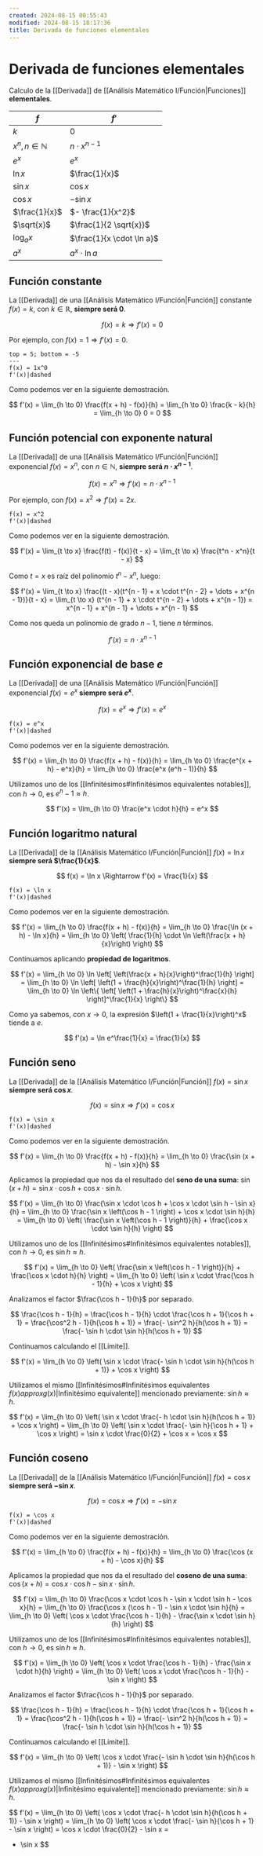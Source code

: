 ```yaml
---
created: 2024-08-15 00:55:43
modified: 2024-08-15 18:17:36
title: Derivada de funciones elementales
---
```


# Derivada de funciones elementales

Calculo de la [[Derivada]] de [[Análisis Matemático I/Función|Funciones]] **elementales**.

| $f$                     | $f'$                      |
| ----------------------- | ------------------------- |
| $k$                     | $0$                       |
| $x^n, n \in \mathbb{N}$ | $n \cdot x^{n - 1}$       |
| $e^x$                   | $e^x$                     |
| $\ln x$                 | $\frac{1}{x}$             |
| $\sin x$                | $\cos x$                  |
| $\cos x$                | $- \sin x$                |
| $\frac{1}{x}$           | $- \frac{1}{x^2}$         |
| $\sqrt{x}$              | $\frac{1}{2 \sqrt{x}}$    |
| $\log_a x$              | $\frac{1}{x \cdot \ln a}$ |
| $a^x$                   | $a^x \cdot \ln a$         |

## Función constante

La [[Derivada]] de una [[Análisis Matemático I/Función|Función]] constante $f(x) = k$, con $k \in \mathbb{R}$, **siempre será $0$**.

$$
f(x) = k \Rightarrow f'(x) = 0
$$

Por ejemplo, con $f(x) = 1 \Rightarrow f'(x) = 0$.

```desmos-graph
top = 5; bottom = -5
---
f(x) = 1x^0
f'(x)|dashed
```

Como podemos ver en la siguiente demostración.

$$
f'(x) =
\lim_{h \to 0} \frac{f(x + h) - f(x)}{h} =
\lim_{h \to 0} \frac{k - k}{h} =
\lim_{h \to 0} 0 =
0
$$

## Función potencial con exponente natural

La [[Derivada]] de una [[Análisis Matemático I/Función|Función]] exponencial $f(x) = x^n$, con $n \in \mathbb{N}$, **siempre será $n \cdot x^{n - 1}$**.

$$
f(x) = x^n \Rightarrow f'(x) = n \cdot x^{n - 1}
$$

Por ejemplo, con $f(x) = x^2 \Rightarrow f'(x) = 2x$.

```desmos-graph
f(x) = x^2
f'(x)|dashed
```

Como podemos ver en la siguiente demostración.

$$
f'(x) =
\lim_{t \to x} \frac{f(t) - f(x)}{t - x} =
\lim_{t \to x} \frac{t^n - x^n}{t - x}
$$

Como $t = x$ es raíz del polinomio $t^n - x^n$, luego:

$$
f'(x) =
\lim_{t \to x} \frac{(t - x)(t^{n - 1} + x \cdot t^{n - 2} + \dots + x^{n - 1})}{t - x} =
\lim_{t \to x} (t^{n - 1} + x \cdot t^{n - 2} + \dots + x^{n - 1}) =
x^{n - 1} + x^{n - 1} + \dots + x^{n - 1}
$$

Como nos queda un polinomio de grado $n - 1$, tiene $n$ términos.

$$
f'(x) = n \cdot x^{n - 1}
$$

## Función exponencial de base $e$

La [[Derivada]] de una [[Análisis Matemático I/Función|Función]] exponencial $f(x) = e^x$ **siempre será $e^x$**.

$$
f(x) = e^x \Rightarrow f'(x) = e^x
$$

```desmos-graph
f(x) = e^x
f'(x)|dashed
```

Como podemos ver en la siguiente demostración.

$$
f'(x) =
\lim_{h \to 0} \frac{f(x + h) - f(x)}{h} =
\lim_{h \to 0} \frac{e^{x + h} - e^x}{h} =
\lim_{h \to 0} \frac{e^x (e^h - 1)}{h}
$$

Utilizamos uno de los [[Infinitésimos#Infinitésimos equivalentes notables]], con $h \to 0$, es $e^h - 1 \approx h$.

$$
f'(x) =
\lim_{h \to 0} \frac{e^x \cdot h}{h} =
e^x
$$

## Función logaritmo natural

La [[Derivada]] de la [[Análisis Matemático I/Función|Función]] $f(x) = \ln x$ **siempre será $\frac{1}{x}$**.

$$
f(x) = \ln x \Rightarrow f'(x) = \frac{1}{x}
$$

```desmos-graph
f(x) = \ln x
f'(x)|dashed
```

Como podemos ver en la siguiente demostración.

$$
f'(x) =
\lim_{h \to 0} \frac{f(x + h) - f(x)}{h} =
\lim_{h \to 0} \frac{\ln (x + h) - \ln x}{h} =
\lim_{h \to 0} \left( \frac{1}{h} \cdot \ln \left(\frac{x + h}{x}\right) \right)
$$

Continuamos aplicando **propiedad de logaritmos**.

$$
f'(x) =
\lim_{h \to 0} \ln \left[ \left(\frac{x + h}{x}\right)^\frac{1}{h} \right] =
\lim_{h \to 0} \ln \left[ \left(1 + \frac{h}{x}\right)^\frac{1}{h} \right] =
\lim_{h \to 0} \ln \left\{ \left[ \left(1 + \frac{h}{x}\right)^\frac{x}{h} \right]^\frac{1}{x} \right\}
$$

Como ya sabemos, con $x \to 0$, la expresión $\left(1 + \frac{1}{x}\right)^x$ tiende a $e$.

$$
f'(x) =
\ln e^\frac{1}{x} =
\frac{1}{x}
$$

## Función seno

La [[Derivada]] de la [[Análisis Matemático I/Función|Función]] $f(x) = \sin x$ **siempre será $\cos x$**.

$$
f(x) = \sin x \Rightarrow f'(x) = \cos x
$$

```desmos-graph
f(x) = \sin x
f'(x)|dashed
```

Como podemos ver en la siguiente demostración.

$$
f'(x) =
\lim_{h \to 0} \frac{f(x + h) - f(x)}{h} =
\lim_{h \to 0} \frac{\sin (x + h) - \sin x}{h}
$$

Aplicamos la propiedad que nos da el resultado del **seno de una suma**: $\sin (x + h) = \sin x \cdot \cos h + \cos x \cdot \sin h$.

$$
f'(x) =
\lim_{h \to 0} \frac{\sin x \cdot \cos h + \cos x \cdot \sin h - \sin x}{h} =
\lim_{h \to 0} \frac{\sin x \left(\cos h - 1 \right) + \cos x \cdot \sin h}{h} =
\lim_{h \to 0} \left( \frac{\sin x \left(\cos h - 1 \right)}{h} + \frac{\cos x \cdot \sin h}{h} \right)
$$

Utilizamos uno de los [[Infinitésimos#Infinitésimos equivalentes notables]], con $h \to 0$, es $\sin h \approx h$.

$$
f'(x) =
\lim_{h \to 0} \left( \frac{\sin x \left(\cos h - 1 \right)}{h} + \frac{\cos x \cdot h}{h} \right) =
\lim_{h \to 0} \left( \sin x \cdot \frac{\cos h - 1}{h} + \cos x \right)
$$

Analizamos el factor $\frac{\cos h - 1}{h}$ por separado.

$$
\frac{\cos h - 1}{h} =
\frac{\cos h - 1}{h} \cdot \frac{\cos h + 1}{\cos h + 1} =
\frac{\cos^2 h - 1}{h(\cos h + 1)} =
\frac{- \sin^2 h}{h(\cos h + 1)} =
\frac{- \sin h \cdot \sin h}{h(\cos h + 1)}
$$

Continuamos calculando el [[Límite]].

$$
f'(x) =
\lim_{h \to 0} \left( \sin x \cdot \frac{- \sin h \cdot \sin h}{h(\cos h + 1)} + \cos x \right)
$$

Utilizamos el mismo [[Infinitésimos#Infinitésimos equivalentes $f(x) approx g(x)$|Infinitésimo equivalente]] mencionado previamente: $\sin h \approx h$.

$$
f'(x) =
\lim_{h \to 0} \left( \sin x \cdot \frac{- h \cdot \sin h}{h(\cos h + 1)} + \cos x \right) =
\lim_{h \to 0} \left( \sin x \cdot \frac{- \sin h}{\cos h + 1} + \cos x \right) =
\sin x \cdot \frac{0}{2} + \cos x =
\cos x
$$

## Función coseno

La [[Derivada]] de la [[Análisis Matemático I/Función|Función]] $f(x) = \cos x$ **siempre será $- \sin x$**.

$$
f(x) = \cos x \Rightarrow f'(x) = - \sin x
$$

```desmos-graph
f(x) = \cos x
f'(x)|dashed
```

Como podemos ver en la siguiente demostración.

$$
f'(x) =
\lim_{h \to 0} \frac{f(x + h) - f(x)}{h} =
\lim_{h \to 0} \frac{\cos (x + h) - \cos x}{h}
$$

Aplicamos la propiedad que nos da el resultado del **coseno de una suma**: $\cos (x + h) = \cos x \cdot \cos h - \sin x \cdot \sin h$.

$$
f'(x) =
\lim_{h \to 0} \frac{\cos x \cdot \cos h - \sin x \cdot \sin h - \cos x}{h} =
\lim_{h \to 0} \frac{\cos x (\cos h - 1) - \sin x \cdot \sin h}{h} =
\lim_{h \to 0} \left( \cos x \cdot \frac{\cos h - 1}{h} - \frac{\sin x \cdot \sin h}{h} \right)
$$

Utilizamos uno de los [[Infinitésimos#Infinitésimos equivalentes notables]], con $h \to 0$, es $\sin h \approx h$.

$$
f'(x) =
\lim_{h \to 0} \left( \cos x \cdot \frac{\cos h - 1}{h} - \frac{\sin x \cdot h}{h} \right) =
\lim_{h \to 0} \left( \cos x \cdot \frac{\cos h - 1}{h} - \sin x \right)
$$

Analizamos el factor $\frac{\cos h - 1}{h}$ por separado.

$$
\frac{\cos h - 1}{h} =
\frac{\cos h - 1}{h} \cdot \frac{\cos h + 1}{\cos h + 1} =
\frac{\cos^2 h - 1}{h(\cos h + 1)} =
\frac{- \sin^2 h}{h(\cos h + 1)} =
\frac{- \sin h \cdot \sin h}{h(\cos h + 1)}
$$

Continuamos calculando el [[Límite]].

$$
f'(x) =
\lim_{h \to 0} \left( \cos x \cdot \frac{- \sin h \cdot \sin h}{h(\cos h + 1)} - \sin x \right)
$$

Utilizamos el mismo [[Infinitésimos#Infinitésimos equivalentes $f(x) approx g(x)$|Infinitésimo equivalente]] mencionado previamente: $\sin h \approx h$.

$$
f'(x) =
\lim_{h \to 0} \left( \cos x \cdot \frac{- h \cdot \sin h}{h(\cos h + 1)} - \sin x \right) =
\lim_{h \to 0} \left( \cos x \cdot \frac{- \sin h}{\cos h + 1} - \sin x \right) =
\cos x \cdot \frac{0}{2} - \sin x =
- \sin x
$$
